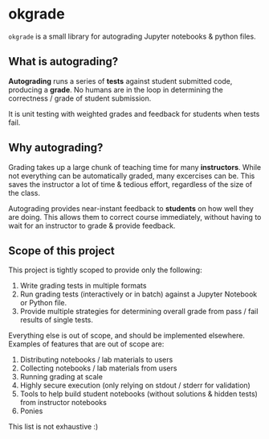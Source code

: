 # okgrade

`okgrade` is a small library for autograding Jupyter notebooks & python files.

## What is autograding?

**Autograding** runs a series of **tests** against student submitted code,
producing a **grade**. No humans are in the loop in determining the
correctness / grade of student submission.

It is unit testing with weighted grades and feedback for students when
tests fail.

## Why autograding?

Grading takes up a large chunk of teaching time for many **instructors**.
While not everything can be automatically graded, many excercises can be.
This saves the instructor a lot of time & tedious effort, regardless
of the size of the class.

Autograding provides near-instant feedback to **students** on how well
they are doing. This allows them to correct course immediately,
without having to wait for an instructor to grade & provide feedback.

## Scope of this project

This project is tightly scoped to provide only the following:

1. Write grading tests in multiple formats
2. Run grading tests (interactively or in batch) against a Jupyter Notebook or
   Python file.
3. Provide multiple strategies for determining overall grade from pass / fail
   results of single tests.

Everything else is out of scope, and should be implemented elsewhere. Examples
of features that are out of scope are:

1. Distributing notebooks / lab materials to users
2. Collecting notebooks / lab materials from users
3. Running grading at scale
4. Highly secure execution (only relying on stdout / stderr for validation)
5. Tools to help build student notebooks (without solutions & hidden tests)
   from instructor notebooks
6. Ponies

This list is not exhaustive :)
